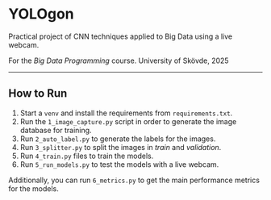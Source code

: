# YOLOgon
Practical project of CNN techniques applied to Big Data using a live webcam.

For the _Big Data Programming_ course. University of Skövde, 2025

---

## How to Run

1. Start a `venv` and install the requirements from `requirements.txt`.
2. Run the `1_image_capture.py` script in order to generate the image database for training.
3. Run `2_auto_label.py` to generate the labels for the images.
4. Run `3_splitter.py` to split the images in _train_ and _validation_.
5. Run `4_train.py` files to train the models.
6. Run `5_run_models.py` to test the models with a live webcam.

Additionally, you can run `6_metrics.py` to get the main performance metrics for the models.